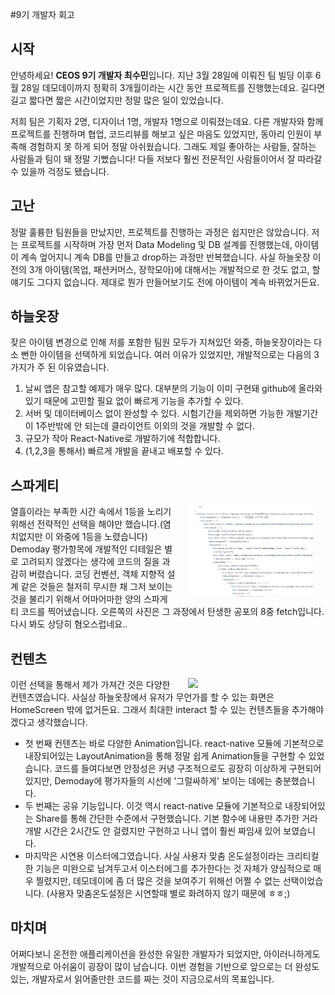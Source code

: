 ﻿#9기 개발자 회고

## 시작

안녕하세요! **CEOS 9기 개발자 최수민**입니다. 지난 3월 28일에 이뤄진 팀 빌딩 이후 6월 28일 데모데이까지 정확히 3개월이라는 시간 동안 프로젝트를 진행했는데요. 길다면 길고 짧다면 짧은 시간이었지만 정말 많은 일이 있었습니다.

저희 팀은 기획자 2명, 디자이너 1명, 개발자 1명으로 이뤄졌는데요. 다른 개발자와 함께 프로젝트를 진행하며 협업, 코드리뷰를 해보고 싶은 마음도 있었지만, 동아리 인원이 부족해 경험하지 못 하게 되어 정말 아쉬웠습니다. 그래도 제일 좋아하는 사람들, 잘하는 사람들과 팀이 돼 정말 기뻤습니다! 다들 저보다 훨씬 전문적인 사람들이어서 잘 따라갈 수 있을까 걱정도 됐습니다. 

## 고난

정말 훌륭한 팀원들을 만났지만, 프로젝트를 진행하는 과정은 쉽지만은 않았습니다. 저는 프로젝트를 시작하며 가장 먼저 Data Modeling 및 DB 설계를 진행했는데, 아이템이 계속 엎어지니 계속 DB를 만들고 drop하는 과정만 반복했습니다. 사실 하늘옷장 이전의 3개 아이템(목업, 패션커머스, 장학모아)에 대해서는 개발적으로 한 것도 없고, 할 얘기도 그다지 없습니다. 제대로 뭔가 만들어보기도 전에 아이템이 계속 바뀌었거든요.

## 하늘옷장

잦은 아이템 변경으로 인해 저를 포함한 팀원 모두가 지쳐있던 와중, 하늘옷장이라는 다소 뻔한 아이템을 선택하게 되었습니다. 여러 이유가 있었지만, 개발적으로는 다음의 3가지가 주 된 이유였습니다.
1. 날씨 앱은 참고할 예제가 매우 많다. 대부분의 기능이 이미 구현돼 github에 올라와 있기 때문에 고민할 필요 없이 빠르게 기능을 추가할 수 있다.
2. 서버 및 데이터베이스 없이 완성할 수 있다. 시험기간을 제외하면 가능한 개발기간이 1주반밖에 안 되는데 클라이언트 이외의 것을 개발할 수 없다.
3. 규모가 작아 React-Native로 개발하기에 적합합니다. 
4. (1,2,3을 통해서) 빠르게 개발을 끝내고 배포할 수 있다.

## 스파게티

<img src="trash.JPG" width="200" align="right" hspace="20">
열흘이라는 부족한 시간 속에서 1등을 노리기 위해선 전략적인 선택을 해야만 했습니다.(염치없지만 이 와중에 1등을 노렸습니다) Demoday 평가항목에 개발적인 디테일은 별로 고려되지 않겠다는 생각에 코드의 질을 과감히 버렸습니다. 코딩 컨벤션, 객체 지향적 설계 같은 것들은 철저히 무시한 채 그저 보이는 것을 불리기 위해서 어마어마한 양의 스파게티 코드를 찍어냈습니다. 오른쪽의 사진은 그 과정에서 탄생한 공포의 8중 fetch입니다. 다시 봐도 상당히 혐오스럽네요..

## 컨텐츠

<img src="trash2.gif" width="200" align="right" hspace="20">
이런 선택을 통해서 제가 가져간 것은 다양한 컨텐츠였습니다. 사실상 하늘옷장에서 유저가 무언가를 할 수 있는 화면은 HomeScreen 밖에 없거든요. 그래서 최대한 interact 할 수 있는 컨텐츠들을 추가해야겠다고 생각했습니다.

- 첫 번째 컨텐츠는 바로 다양한 Animation입니다. react-native 모듈에 기본적으로 내장되어있는 LayoutAnimation을 통해 정말 쉽게 Animation들을 구현할 수 있었습니다. 코드를 들여다보면 안정성은 커녕 구조적으로도 굉장히 이상하게 구현되어 있지만, Demoday에 평가자들의 시선에 '그럴싸하게' 보이는 데에는 충분했습니다.
- 두 번째는 공유 기능입니다. 이것 역시 react-native 모듈에 기본적으로 내장되어있는 Share를 통해 간단한 수준에서 구현했습니다. 기본 함수에 내용만 추가한 거라 개발 시간은 2시간도 안 걸렸지만 구현하고 나니 앱이 훨씬 짜임새 있어 보였습니다.
- 마지막은 시연용 이스터에그였습니다. 사실 사용자 맞춤 온도설정이라는 크리티컬한 기능은 미완으로 남겨두고서 이스터에그를 추가한다는 것 자체가 양심적으로 매우 찔렸지만, 데모데이에 좀 더 많은 것을 보여주기 위해선 어쩔 수 없는 선택이었습니다. (사용자 맞춤온도설정은 시연할때 별로 화려하지 않기 때문에 ㅎㅎ;)

## 마치며

어쩌다보니 온전한 애플리케이션을 완성한 유일한 개발자가 되었지만, 아이러니하게도 개발적으로 아쉬움이 굉장이 많이 남습니다. 이번 경험을 기반으로 앞으로는 더 완성도 있는, 개발자로서 읽어줄만한 코드를 짜는 것이 지금으로서의 목표입니다.